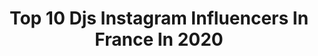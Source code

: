 ---
title: Top 10 Djs Instagram Influencers In France In 2020
description: >-
  Find top djs Instagram influencers in France in 2020. Most popular hashtags: #confinement #paris #friends #dance.
platform: Instagram
profiles:
  - username: "djkentb"
    fullname: >-
      DJ Kent
    location: "France"
    followers: 31962
    engagement: 139
    commentsToLikes: 0.033888
    avatar: "https://scontent-atl3-1.cdninstagram.com/v/t51.2885-19/s320x320/83293867_124621238846526_1183879817854976000_n.jpg?_nc_ht=scontent-atl3-1.cdninstagram.com&_nc_ohc=2z3cnluVM6MAX-pHDGM&oh=499e87b33776688f5215ffac57505dd8&oe=5EB90DF5"
    verified: false
    hashtags: "#goodtimes, #boys, #buggy, #lillebynight"
  - username: "miko"
    fullname: >-
      Michael de Almeida Gonçalves
    location: "France"
    followers: 47140
    engagement: 458
    commentsToLikes: 0.026813
    avatar: "https://scontent-ams4-1.cdninstagram.com/v/t51.2885-19/s320x320/55899969_775897172794278_643052648269873152_n.jpg?_nc_ht=scontent-ams4-1.cdninstagram.com&_nc_ohc=ULVG8hNgOK8AX9JhL2e&oh=287ff280f3d7161b40d862a8c92450c1&oe=5EB2616D"
    verified: false
    hashtags: ""
  - username: "djcutkiller"
    fullname: >-
      CUT KILLER
    location: "France"
    followers: 44047
    engagement: 249
    commentsToLikes: 0.032866
    avatar: "https://scontent-lhr8-1.cdninstagram.com/v/t51.2885-19/s320x320/84363592_2758988020844316_5388729122207825920_n.jpg?_nc_ht=scontent-lhr8-1.cdninstagram.com&_nc_ohc=DVd8bc7JJc8AX9aUVBI&oh=6a9e4724205b2223dbb11f54bc3112e6&oe=5EB96350"
    verified: true
    hashtags: "#alpesdunord, #legendaire, #unfinishedbuisness, #legend"
  - username: "calypsooverkill"
    fullname: >-
      Calypso Overkill
    location: "France"
    followers: 11464
    engagement: 400
    commentsToLikes: 0.016968
    avatar: "https://scontent-ams4-1.cdninstagram.com/v/t51.2885-19/s320x320/75523262_796337037482584_8328442216921956352_n.jpg?_nc_ht=scontent-ams4-1.cdninstagram.com&_nc_ohc=AIOcoqmuVEkAX8xPBJg&oh=8ae14301f85acba44c8bb6999dd0239e&oe=5EB2A17A"
    verified: false
    hashtags: "#magdaarcherxthemarcjacobs, #stupidlove, #topouflop, #fugly"
  - username: "hectorlangevin"
    fullname: >-
      Hector Langevin
    location: "France"
    followers: 156108
    engagement: 1157
    commentsToLikes: 0.006928
    avatar: "https://scontent-lhr8-1.cdninstagram.com/v/t51.2885-19/s320x320/78785462_2484649275158107_9018289822371938304_n.jpg?_nc_ht=scontent-lhr8-1.cdninstagram.com&_nc_ohc=garqr0s3lGYAX_snhYr&oh=e141b7b11d85ccca94a55842d38262d3&oe=5EB92030"
    verified: true
    hashtags: "#surlalune, #pasinograndnoel, #djs, #johnmiles"
  - username: "dj_ayane"
    fullname: >-
      DJ AYANE
    location: "France"
    followers: 10409
    engagement: 459
    commentsToLikes: 0.101411
    avatar: "https://scontent-lhr8-1.cdninstagram.com/v/t51.2885-19/s320x320/79377112_2521367131481841_2954741447275839488_n.jpg?_nc_ht=scontent-lhr8-1.cdninstagram.com&_nc_ohc=0AQUqOLZ8ZoAX-CR2nJ&oh=348052801fa58710daab79cc1c16c7cb&oe=5EBBF0B6"
    verified: false
    hashtags: "#djayane, #tbt, #mouvradio, #gang"
  - username: "martin_vitry"
    fullname: >-
      Martin Vitry
    location: "France"
    followers: 10283
    engagement: 492
    commentsToLikes: 0.032951
    avatar: "https://scontent-atl3-1.cdninstagram.com/v/t51.2885-19/s320x320/74570999_441544846774301_2503444644797349888_n.jpg?_nc_ht=scontent-atl3-1.cdninstagram.com&_nc_ohc=JjTJtYXxrvwAX9KqEBc&oh=b9c06e932bb0bbe5b532a5ade4d528c1&oe=5EBA6174"
    verified: false
    hashtags: "#friends, #travel, #adventures, #wild"
  - username: "oli_971.972"
    fullname: >-
      💃🏾💃🏾Dance Dance Daanceee💃🏾
    location: "France"
    followers: 2266
    engagement: 3854
    commentsToLikes: 0.029576
    avatar: "https://scontent-ams4-1.cdninstagram.com/v/t51.2885-19/s320x320/51604294_1988149251491503_3446099948049793024_n.jpg?_nc_ht=scontent-ams4-1.cdninstagram.com&_nc_ohc=wX7t0ZTM19wAX9ramYP&oh=cb6864ef8a6f097ba0317d6be662763a&oe=5EB9723C"
    verified: false
    hashtags: "#wizkid, #tesumole, #green, #confinement"
  - username: "caiolas_barber"
    fullname: >-
      💈Mika Caiolas💈
    location: "France"
    followers: 53379
    engagement: 298
    commentsToLikes: 0.027054
    avatar: "https://scontent-lhr8-1.cdninstagram.com/v/t51.2885-19/s320x320/66685347_2516648655224711_1247389696829423616_n.jpg?_nc_ht=scontent-lhr8-1.cdninstagram.com&_nc_ohc=wZV7lhnsls4AX97MVCE&oh=8ea12e4ee147457ac4d92a995a13b002&oe=5EBA271F"
    verified: false
    hashtags: "#blue, #thegame, #manga, #solide"
  - username: "airmess_officiel"
    fullname: >-
      SOSIE OFFICIEL DE GIMS
    location: "France"
    followers: 311772
    engagement: 446
    commentsToLikes: 0.011368
    avatar: "https://scontent-ams4-1.cdninstagram.com/v/t51.2885-19/s320x320/82179547_197719518093078_6477845597687644160_n.jpg?_nc_ht=scontent-ams4-1.cdninstagram.com&_nc_ohc=LoVPX41gSBsAX-jREmL&oh=55b982fd4788df708de5f119788e4904&oe=5E794087"
    verified: false
    hashtags: "#style, #abbeville, #likescam, #ma"
---
